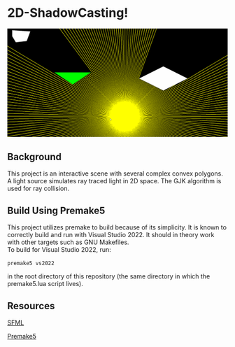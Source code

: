 # 2D-ShadowCasting!
![alt text](src/assets/demo.gif "Demo")
## Background
This project is an interactive scene with several complex convex polygons. A light source simulates ray traced light in 2D space. The GJK algorithm is used for ray collision.
## Build Using Premake5
This project utilizes premake to build because of its simplicity. It is known to correctly build and run with Visual Studio 2022. It should in theory work with other targets such as GNU Makefiles. <br>
To build for Visual Studio 2022, run:

```console
premake5 vs2022
```
in the root directory of this repository (the same directory in which the premake5.lua script lives).

## Resources
[SFML](https://www.sfml-dev.org/) <br>

[Premake5](https://premake.github.io/) <br>
